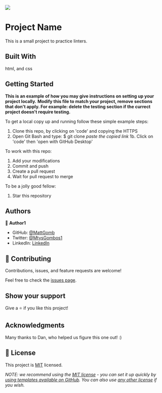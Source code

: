 ![](https://img.shields.io/badge/Microverse-blueviolet)

# Project Name

This is a small project to practice linters.

## Built With

html, and css

## Getting Started

**This is an example of how you may give instructions on setting up your project locally.**
**Modify this file to match your project, remove sections that don't apply. For example: delete the testing section if the currect project doesn't require testing.**

To get a local copy up and running follow these simple example steps:

1. Clone this repo, by clicking on 'code' and copying the HTTPS
2. Open Git Bash and type: $ git clone *paste the copied link*
1b. Click on 'code' then 'open with GitHub Desktop'

To work with this repo:

1. Add your modifications
2. Commit and push
3. Create a pull request
4. Wait for pull request to merge

To be a jolly good fellow: 
1. Star this repository

## Authors

👤 **Author1**

- GitHub: [@MattGomb](https://github.com/githubhandle)
- Twitter: [@MtysGombos1](https://twitter.com/twitterhandle)
- LinkedIn: [LinkedIn](https://www.linkedin.com/in/gombos-m%C3%A1ty%C3%A1s-28139771/)

## 🤝 Contributing

Contributions, issues, and feature requests are welcome!

Feel free to check the [issues page](../../issues/).

## Show your support

Give a ⭐️ if you like this project!

## Acknowledgments

Many thanks to Dan, who helped us figure this one out! :)

## 📝 License

This project is [MIT](./LICENSE) licensed.

_NOTE: we recommend using the [MIT license](https://choosealicense.com/licenses/mit/) - you can set it up quickly by [using templates available on GitHub](https://docs.github.com/en/communities/setting-up-your-project-for-healthy-contributions/adding-a-license-to-a-repository). You can also use [any other license](https://choosealicense.com/licenses/) if you wish._